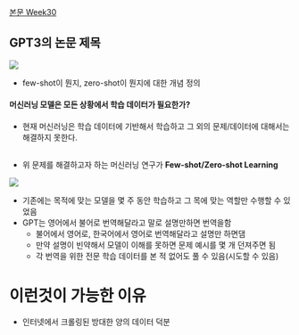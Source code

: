 [본문 Week30](https://jiho-ml.com/weekly-nlp-30/)

## GPT3의 논문 제목
![](https://jiho-ml.com/content/images/2020/09/figure1.png)
- few-shot이 뭔지, zero-shot이 뭔지에 대한 개념 정의

#### 머신러닝 모델은 모든 상황에서 학습 데이터가 필요한가?
- 현재 머신러닝은 학습 데이터에 기반해서 학습하고 그 외의 문제/데이터에 대해서는 해결하지 못한다.
##

- 위 문제를 해결하고자 하는 머신러닝 연구가 **Few-shot/Zero-shot Learning**

![](https://jiho-ml.com/content/images/2020/09/figure3-1.png)

- 기존에는 목적에 맞는 모델을 몇 주 동안 학습하고 그 목에 맞는 역할만 수행할 수 있었음
- GPT는 영어에서 불어로 번역해달라고 말로 설명만하면 번역을함
  - 불어에서 영어로, 한국어에서 영어로 번역해달라고 설명만 하면댐
  - 만약 설명이 빈약해서 모델이 이해를 못하면 문제 예시를 몇 개 던져주면 됨
  - 각 번역을 위한 전문 학습 데이터를 본 적 없어도 풀 수 있음(시도할 수 있음)

# 이런것이 가능한 이유
- 인터넷에서 크롤링된 방대한 양의 데이터 덕분

